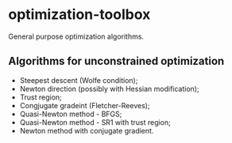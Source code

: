 # optimization-toolbox
General purpose optimization algorithms.

## Algorithms for unconstrained optimization
 - Steepest descent (Wolfe condition);
 - Newton direction (possibly with Hessian modification);
 - Trust region;
 - Congjugate gradeint (Fletcher-Reeves);
 - Quasi-Newton method - BFGS;
 - Quasi-Newton method - SR1 with trust region;
 - Newton method with conjugate gradient.
